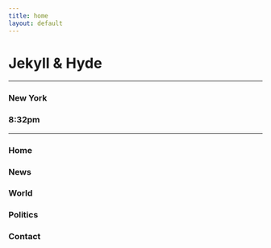 ```yaml
---
title: home
layout: default
---
```



# Jekyll  & Hyde
***

### New York 
### 8:32pm
***

### Home 
### News 
### World
### Politics
### Contact